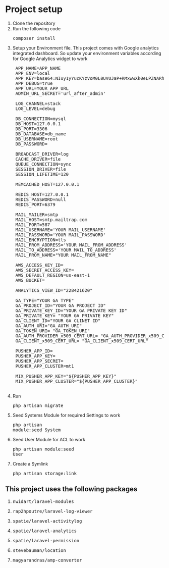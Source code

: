 # Project setup
1. Clone the repository
2. Run the following code <pre>composer install</pre>
3. Setup your Environment file. This project comes with Google analytics integrated dashboard. So update your environment variables according for Google Analytics widget to work
    <pre>
    APP_NAME=APP_NAME
    APP_ENV=local
    APP_KEY=base64:NIuy1yYucKYzVoM0L0UVUJaP+RMxwwXk0eLPZNARhrY=
    APP_DEBUG=true
    APP_URL=YOUR_APP_URL
    ADMIN_URL_SECRET='url_after_admin'

    LOG_CHANNEL=stack
    LOG_LEVEL=debug

    DB_CONNECTION=mysql
    DB_HOST=127.0.0.1
    DB_PORT=3306
    DB_DATABASE=db_name
    DB_USERNAME=root
    DB_PASSWORD=

    BROADCAST_DRIVER=log
    CACHE_DRIVER=file
    QUEUE_CONNECTION=sync
    SESSION_DRIVER=file
    SESSION_LIFETIME=120

    MEMCACHED_HOST=127.0.0.1

    REDIS_HOST=127.0.0.1
    REDIS_PASSWORD=null
    REDIS_PORT=6379

    MAIL_MAILER=smtp
    MAIL_HOST=smtp.mailtrap.com
    MAIL_PORT=587
    MAIL_USERNAME='YOUR MAIL_USERNAME'
    MAIL_PASSWORD='YOUR MAIL_PASSWORD'
    MAIL_ENCRYPTION=tls
    MAIL_FROM_ADDRESS='YOUR MAIL_FROM_ADDRESS'
    MAIL_TO_ADDRESS='YOUR MAIL_TO_ADDRESS'
    MAIL_FROM_NAME="YOUR MAIL_FROM_NAME"

    AWS_ACCESS_KEY_ID=
    AWS_SECRET_ACCESS_KEY=
    AWS_DEFAULT_REGION=us-east-1
    AWS_BUCKET=

    ANALYTICS_VIEW_ID="228421620"  

    GA_TYPE="YOUR GA TYPE"
    GA_PROJECT_ID="YOUR GA PROJECT ID"
    GA_PRIVATE_KEY_ID="YOUR GA PRIVATE KEY ID"
    GA_PRIVATE_KEY= "YOUR GA PRIVATE KEY"
    GA_CLIENT_ID="YOUR GA CLINET ID"
    GA_AUTH_URI="GA_AUTH_URI"
    GA_TOKEN_URI= "GA_TOKEN_URI"
    GA_AUTH_PROVIDER_x509_CERT_URL= "GA_AUTH_PROVIDER_x509_CERT_URL"
    GA_CLIENT_x509_CERT_URL= "GA_CLIENT_x509_CERT_URL"

    PUSHER_APP_ID=
    PUSHER_APP_KEY=
    PUSHER_APP_SECRET=
    PUSHER_APP_CLUSTER=mt1

    MIX_PUSHER_APP_KEY="${PUSHER_APP_KEY}"
    MIX_PUSHER_APP_CLUSTER="${PUSHER_APP_CLUSTER}"
    </pre>
5. Run <pre>php artisan migrate</pre>
6. Seed Systems Module for required Settings to work <pre>php artisan module:seed System</pre>
7. Seed User Module for ACL to work <pre>php artisan module:seed User</pre>
8. Create a Symlink <pre>php artisan storage:link</pre>


## This project uses the following packages
1. <pre>nwidart/laravel-modules</pre>
2. <pre>rap2hpoutre/laravel-log-viewer</pre>
3. <pre>spatie/laravel-activitylog</pre>
4. <pre>spatie/laravel-analytics</pre>
5. <pre>spatie/laravel-permission</pre>
6. <pre>stevebauman/location</pre>
7. <pre>magyarandras/amp-converter</pre>

